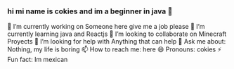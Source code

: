 ### hi mi name is cokies and im a beginner in java  👋


 🔭 I’m currently working on Someone here give me a job please
 🌱 I’m currently learning java and Reactjs 
 👯 I’m looking to collaborate on Minecraft Proyects 
🤔 I’m looking for help with Anything that can help
💬 Ask me about: Nothing, my life is boring 
 📫 How to reach me: here
 😄 Pronouns: cokies
 ⚡ Fun fact: Im mexican 

